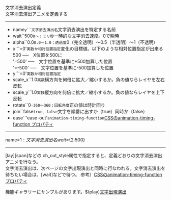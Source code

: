 文字消去演出定義  
文字消去演出アニメを定義する

***
- name`y``文字消去演出名`文字消去演出を特定する名前
- wait``500`0〜；ミリ秒`一時的な文字消去速度。0で瞬時
- alpha``0.0`0.0〜1.0；透過度`0（完全透明）〜0.5（半透明）〜1（不透明）
- x``'=0'`実数か相対位置指定`変化の目標値。以下のような相対位置指定が出来る<br/>500 ──　X位置を500に<br/>'=500' ──　文字位置を基準に+500加算した位置<br/>'=-500' ──　文字位置を基準に-500加算した位置
- y``'=0'`実数か相対位置指定`
- scale_x``1.0`実数`横方向を何倍に拡大／縮小するか。負の値ならレイヤを左右反転
- scale_y``1.0`実数`縦方向を何倍に拡大／縮小するか。負の値ならレイヤを上下反転
- rotate``0`-360〜360；回転角度`正の値は時計回り
- join``false`true、false`文字を順番に出すか（true）同時か（false）
- ease``'ease-out'`animation-timing-function`[CSSのanimation-timing-function プロパティ](https://developer.mozilla.org/ja/docs/Web/CSS/animation-timing-function)

***
name=${1:文字消去演出名} wait=${2:500}

***
[lay][span]などの ch_out_style属性で指定すると、定義どおりの文字消去演出アニメを行なう。  
文字消去演出は、次ページの文字出現演出と同時に行なわれる。文字消去演出を待ちたい場合は、[wait]などで待つ。
参考）[CSSのanimation-timing-function プロパティ](https://developer.mozilla.org/ja/docs/Web/CSS/animation-timing-function)

機能ギャラリーにサンプルがあります。$(play)[文字出現演出](https://famibee.github.io/SKYNovel_gallery/?cur=ch_in_out)
